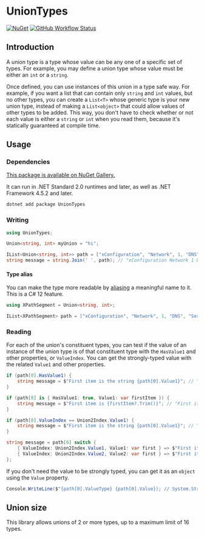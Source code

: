 UnionTypes
===

[![NuGet](https://img.shields.io/nuget/v/UnionTypes)](https://www.nuget.org/packages/UnionTypes/) [![GitHub Workflow Status](https://img.shields.io/github/actions/workflow/status/Aldaviva/UnionTypes/dotnetpackage.yml?branch=master&logo=github)](https://github.com/Aldaviva/UnionTypes/actions/workflows/dotnetpackage.yml)

## Introduction

A union type is a type whose value can be any one of a specific set of types. For example, you may define a union type whose value must be either an `int` or a `string`.

Once defined, you can use instances of this union in a type safe way. For example, if you want a list that can contain only `string` and `int` values, but no other types, you can create a `List<T>` whose generic type is your new union type, instead of making a `List<object>` that could allow values of other types to be added. This way, you don't have to check whether or not each value is either a `string` or `int` when you read them, because it's statically guaranteed at compile time.

## Usage

### Dependencies

[This package is available on NuGet Gallery.](https://www.nuget.org/packages/UnionTypes/)

It can run in .NET Standard 2.0 runtimes and later, as well as .NET Framework 4.5.2 and later.

```sh
dotnet add package UnionTypes
```

### Writing

```cs
using UnionTypes;

Union<string, int> myUnion = "hi";

IList<Union<string, int>> path = ["xConfiguration", "Network", 1, "DNS", "Server", 3, "Address"];
string message = string.Join(' ', path); // "xConfiguration Network 1 DNS Server 3 Address"
```

#### Type alias

You can make the type more readable by [aliasing](https://blog.jetbrains.com/dotnet/2023/09/25/rsrp-2023-3-eap1/#working-with-aliases) a meaningful name to it. This is a C# 12 feature.

```cs
using XPathSegment = Union<string, int>;

IList<XPathSegment> path = ["xConfiguration", "Network", 1, "DNS", "Server", 3, "Address"];
```

### Reading

For each of the union's constituent types, you can test if the value of an instance of the union type is of that constituent type with the `HasValue1` and other properties, or `ValueIndex`. You can get the strongly-typed value with the related `Value1` and other properties.

```cs
if (path[0].HasValue1) {
    string message = $"First item is the string {path[0].Value1}"; // "First item is xConfiguration"
}
```

```cs
if (path[0] is { HasValue1: true, Value1: var firstItem }) {
    string message = $"First item is {firstItem?.Trim()}"; // "First item is xConfiguration"
}
```

```cs
if (path[0].ValueIndex == Union2Index.Value1) {
    string message = $"First item is the string {path[0].Value1}"; // "First item is xConfiguration"
}
```

```cs
string message = path[0] switch {
    { ValueIndex: Union2Index.Value1, Value1: var first } => $"First item is string {first?.Trim()}",
    { ValueIndex: Union2Index.Value2, Value2: var first } => $"First item is int {Math.Abs(first)}",
};
```

If you don't need the value to be strongly typed, you can get it as an `object` using the `Value` property.

```cs
Console.WriteLine($"{path[0].ValueType} {path[0].Value}); // System.String xConfiguration
```

## Union size

This library allows unions of 2 or more types, up to a maximum limit of 16 types.